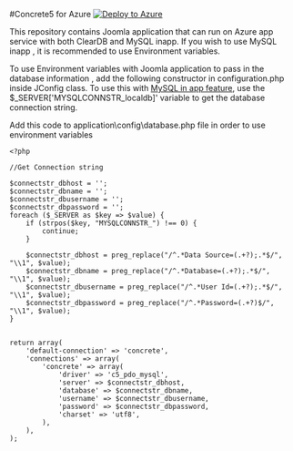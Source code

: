 #Concrete5 for Azure 
[![Deploy to Azure](http://azuredeploy.net/deploybutton.png)](https://azuredeploy.net/)


This repository contains Joomla application that can run on Azure app service with both ClearDB and MySQL inapp. If you wish to use MySQL inapp , it is recommended to use Environment variables. 

To use Environment variables with Joomla application to pass in the database information , add the following constructor in configuration.php inside JConfig class. To use this with [MySQL in app feature](https://azure.microsoft.com/en-us/blog/mysql-in-app-preview-app-service/),  use the $_SERVER['MYSQLCONNSTR_localdb]' variable to get the database connection string. 

Add this code to application\config\database.php file in order to use environment variables 

```
<?php

//Get Connection string

$connectstr_dbhost = '';
$connectstr_dbname = '';
$connectstr_dbusername = '';
$connectstr_dbpassword = '';
foreach ($_SERVER as $key => $value) {
    if (strpos($key, "MYSQLCONNSTR_") !== 0) {
        continue;
    }
    
    $connectstr_dbhost = preg_replace("/^.*Data Source=(.+?);.*$/", "\\1", $value);
    $connectstr_dbname = preg_replace("/^.*Database=(.+?);.*$/", "\\1", $value);
    $connectstr_dbusername = preg_replace("/^.*User Id=(.+?);.*$/", "\\1", $value);
    $connectstr_dbpassword = preg_replace("/^.*Password=(.+?)$/", "\\1", $value);
}


return array(
    'default-connection' => 'concrete',
    'connections' => array(
        'concrete' => array(
            'driver' => 'c5_pdo_mysql',
            'server' => $connectstr_dbhost,
            'database' => $connectstr_dbname,
            'username' => $connectstr_dbusername,
            'password' => $connectstr_dbpassword,
            'charset' => 'utf8',
        ),
    ),
); 
```